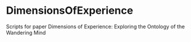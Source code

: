 # DimensionsOfExperience
Scripts for paper Dimensions of Experience: Exploring the Ontology of the Wandering Mind
